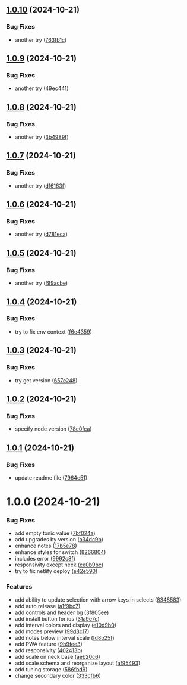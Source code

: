 ## [1.0.10](https://github.com/fugudesign/fretboarder/compare/v1.0.9...v1.0.10) (2024-10-21)


### Bug Fixes

* another try ([763fb1c](https://github.com/fugudesign/fretboarder/commit/763fb1c7439e97b8de7d7940ed2ad82d9d6eb963))

## [1.0.9](https://github.com/fugudesign/fretboarder/compare/v1.0.8...v1.0.9) (2024-10-21)


### Bug Fixes

* another try ([49ec441](https://github.com/fugudesign/fretboarder/commit/49ec441da8e2a6a240b0a6c2f753f30429e771ca))

## [1.0.8](https://github.com/fugudesign/fretboarder/compare/v1.0.7...v1.0.8) (2024-10-21)


### Bug Fixes

* another try ([3b4989f](https://github.com/fugudesign/fretboarder/commit/3b4989f9d941b2ffab5faa3b545901c04a9ff173))

## [1.0.7](https://github.com/fugudesign/fretboarder/compare/v1.0.6...v1.0.7) (2024-10-21)


### Bug Fixes

* another try ([df6163f](https://github.com/fugudesign/fretboarder/commit/df6163fb93d55de0577049a99d5ea689ce72a162))

## [1.0.6](https://github.com/fugudesign/fretboarder/compare/v1.0.5...v1.0.6) (2024-10-21)


### Bug Fixes

* another try ([d781eca](https://github.com/fugudesign/fretboarder/commit/d781eca2c0bb1e6af0cc870dfa74188bd9cf25c8))

## [1.0.5](https://github.com/fugudesign/fretboarder/compare/v1.0.4...v1.0.5) (2024-10-21)


### Bug Fixes

* another try ([f99acbe](https://github.com/fugudesign/fretboarder/commit/f99acbe18b9d0ffa5057ff2293a38f0d74ef9ccc))

## [1.0.4](https://github.com/fugudesign/fretboarder/compare/v1.0.3...v1.0.4) (2024-10-21)


### Bug Fixes

* try to fix env context ([f6e4359](https://github.com/fugudesign/fretboarder/commit/f6e4359727f87494b5b380e49c19c9a1d526ecce))

## [1.0.3](https://github.com/fugudesign/fretboarder/compare/v1.0.2...v1.0.3) (2024-10-21)


### Bug Fixes

* try get version ([657e248](https://github.com/fugudesign/fretboarder/commit/657e2486ecd13656fea6b2b056d98d73d5a1ef0c))

## [1.0.2](https://github.com/fugudesign/fretboarder/compare/v1.0.1...v1.0.2) (2024-10-21)


### Bug Fixes

* specify node version ([78e0fca](https://github.com/fugudesign/fretboarder/commit/78e0fca6ff3b6cb4c5f113322c0e4cc1fe95aa3f))

## [1.0.1](https://github.com/fugudesign/fretboarder/compare/v1.0.0...v1.0.1) (2024-10-21)


### Bug Fixes

* update readme file ([7964c51](https://github.com/fugudesign/fretboarder/commit/7964c51410a84a2c180bfb214d4100a21b087015))

# 1.0.0 (2024-10-21)


### Bug Fixes

* add empty tonic value ([7bf024a](https://github.com/fugudesign/fretboarder/commit/7bf024ad1d2e3cbe7a5f7a7f7300fc7516dfa824))
* add upgrades by version ([a34dc9b](https://github.com/fugudesign/fretboarder/commit/a34dc9b96cfa974c0db6e0090b37db3bd85a3d05))
* enhance notes ([17b5e78](https://github.com/fugudesign/fretboarder/commit/17b5e7847ad3adb6bae8bf8b259cdbfcaf6cad16))
* enhance styles for switch ([8266804](https://github.com/fugudesign/fretboarder/commit/82668040b787f99fb18cebefe36d0c508430a8c6))
* includes error ([9992c8f](https://github.com/fugudesign/fretboarder/commit/9992c8fdbdc375f3167ec02cc22d00267964bae0))
* responsivity except neck ([ce0b9bc](https://github.com/fugudesign/fretboarder/commit/ce0b9bc5b121733440aaa4c7d2c2ff7dacd564be))
* try to fix netlify deploy ([e42e590](https://github.com/fugudesign/fretboarder/commit/e42e590da1f79f25f68fe01ce6edb693b70a42fd))


### Features

* add ability to update selection with arrow keys in selects ([8348583](https://github.com/fugudesign/fretboarder/commit/834858366cb66ff6a41aafbfe3a926d7baf3f55b))
* add auto release ([a1f9bc7](https://github.com/fugudesign/fretboarder/commit/a1f9bc7e052b0ecb6052a4b8376c7744a42a8f4f))
* add controls and header bg ([3f805ee](https://github.com/fugudesign/fretboarder/commit/3f805ee8eb91eee6cd468ae599e50a5e1a017af8))
* add install button for ios ([31a9e7c](https://github.com/fugudesign/fretboarder/commit/31a9e7c5f140f111b93e6dd10e4bb3d70db82c68))
* add interval colors and display ([e10d9b0](https://github.com/fugudesign/fretboarder/commit/e10d9b08f1bd9e71cfb3fec063e72255a9a85719))
* add modes preview ([99d3c17](https://github.com/fugudesign/fretboarder/commit/99d3c17477ea1e0f060e4cebcddf13b181e32e30))
* add notes below interval scale ([fd8b25f](https://github.com/fugudesign/fretboarder/commit/fd8b25ff353a9e42ce7d6ebb9f3e77d26469bc44))
* add PWA feature ([9b9fee3](https://github.com/fugudesign/fretboarder/commit/9b9fee3cde9d58eaae224b5016f88cadcbf778eb))
* add responsivity ([402413b](https://github.com/fugudesign/fretboarder/commit/402413bc0f26a6a83db8ad4f199529b12766a8d3))
* add scale on neck base ([aeb20c6](https://github.com/fugudesign/fretboarder/commit/aeb20c6e62d7e585ac9a7779f4467366f9ced82c))
* add scale schema and reorganize layout ([af95493](https://github.com/fugudesign/fretboarder/commit/af95493920367e797084719ffa0a204cde31d7c2))
* add tuning storage ([586fbd9](https://github.com/fugudesign/fretboarder/commit/586fbd9a1fad0233018729693f0114c2b8a34f64))
* change secondary color ([333cfb6](https://github.com/fugudesign/fretboarder/commit/333cfb68052eb1036503fe2574ce8242526f4b84))
